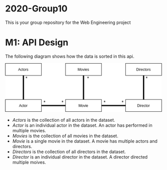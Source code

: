 # 2020-Group10
This is your group repository for the Web Engineering project


# M1: API Design
The following diagram shows how the data is sorted in this api.

![UML Diagram](images/api_uml.png)

- *Actors* is the collection of all actors in the dataset.
- *Actor* is an individual actor in the dataset. An actor has performed in multiple movies.
- *Movies* is the collection of all movies in the dataset.
- *Movie* is a single movie in the dataset. A movie has multiple actors and directors.
- *Directors* is the collection of all directors in the dataset.
- *Director* is an individual director in the dataset. A director directed multiple moives.
